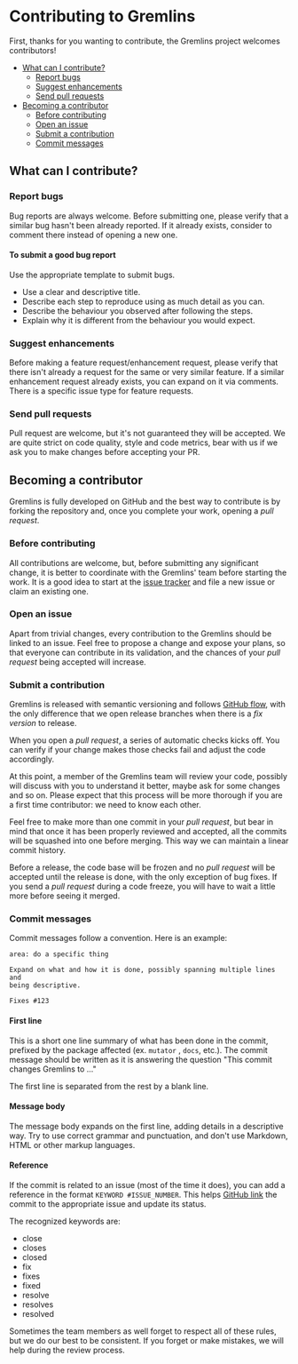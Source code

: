 # Contributing to Gremlins

First, thanks for you wanting to contribute, the Gremlins project welcomes contributors!

- [What can I contribute?](#what-can-i-contribute)
  - [Report bugs](#report-bugs)
  - [Suggest enhancements](#suggest-enhancements)
  - [Send pull requests](#send-pull-requests)
- [Becoming a contributor](#becoming-a-contributor)
  - [Before contributing](#before-contributing)
  - [Open an issue](#open-an-issue)
  - [Submit a contribution](#submit-a-contribution)
  - [Commit messages](#commit-messages)

## What can I contribute?

### Report bugs

Bug reports are always welcome. Before submitting one, please verify that a similar bug hasn't been already reported. If
it already exists, consider to comment there instead of opening a new one.

#### To submit a good bug report

Use the appropriate template to submit bugs.

- Use a clear and descriptive title.
- Describe each step to reproduce using as much detail as you can.
- Describe the behaviour you observed after following the steps.
- Explain why it is different from the behaviour you would expect.

### Suggest enhancements

Before making a feature request/enhancement request, please verify that there isn't already a request for the same or
very similar feature. If a similar enhancement request already exists, you can expand on it via comments.
There is a specific issue type for feature requests.

### Send pull requests

Pull request are welcome, but it's not guaranteed they will be accepted. We are quite strict on code quality, style and
code metrics, bear with us if we ask you to make changes before accepting your PR.

## Becoming a contributor

Gremlins is fully developed on GitHub and the best way to contribute is by forking the repository and, once you complete
your work, opening a _pull request_.

### Before contributing

All contributions are welcome, but, before submitting any significant change, it is better to coordinate with the
Gremlins' team before starting the work. It is a good idea to start at
the [issue tracker](https://github.com/go-gremlins/gremlins/issues) and file a new issue or claim an existing one.

### Open an issue

Apart from trivial changes, every contribution to the Gremlins should be linked to an issue. Feel free to propose a
change and expose your plans, so that everyone can contribute in its validation, and the chances of your _pull request_
being accepted will increase.

### Submit a contribution

Gremlins is released with semantic versioning and
follows [GitHub flow](https://docs.github.com/en/get-started/quickstart/github-flow), with the only difference that we
open release branches when there is a _fix version_ to release.

When you open a _pull request_, a series of automatic checks kicks off. You can verify if your change makes those checks
fail and adjust the code accordingly.

At this point, a member of the Gremlins team will review your code, possibly will
discuss with you to understand it better, maybe ask for some changes and so on. Please expect that this process will be
more thorough if you are a first time contributor: we need to know each other.

Feel free to make more than one commit in your _pull request_, but bear in mind that once it has been properly reviewed
and accepted, all the commits will be squashed into one before merging. This way we can maintain a linear commit
history.

Before a release, the code base will be frozen and no _pull request_ will be accepted until the release is done, with
the only exception of bug fixes. If you send a _pull request_ during a code freeze, you will have to wait a little more
before seeing it merged.

### Commit messages

Commit messages follow a convention. Here is an example:

```
area: do a specific thing

Expand on what and how it is done, possibly spanning multiple lines and
being descriptive.

Fixes #123
```

#### First line

This is a short one line summary of what has been done in the commit, prefixed by the package affected (ex. `mutator`
, `docs`, etc.). The commit message should be written as it is answering the question "This commit changes Gremlins to
..."

The first line is separated from the rest by a blank line.

#### Message body

The message body expands on the first line, adding details in a descriptive way. Try to use correct grammar and
punctuation, and don't use Markdown, HTML or other markup languages.

#### Reference

If the commit is related to an issue (most of the time it does), you can add a reference in the
format `KEYWORD #ISSUE_NUMBER`. This
helps [GitHub link](https://docs.github.com/en/issues/tracking-your-work-with-issues/linking-a-pull-request-to-an-issue#linking-a-pull-request-to-an-issue-using-a-keyword)
the commit to the appropriate issue and update its status.

The recognized keywords are:

- close
- closes
- closed
- fix
- fixes
- fixed
- resolve
- resolves
- resolved

Sometimes the team members as well forget to respect all of these rules, but we do our best to be consistent. If you
forget or make mistakes, we will help during the review process.